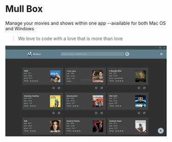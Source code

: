 # Mull Box 
Manage your movies and shows within one app --available for both Mac OS and Windows


> We love to code with a love that is more than love

![Alt text](/mullbox.PNG?raw=true "Title")
